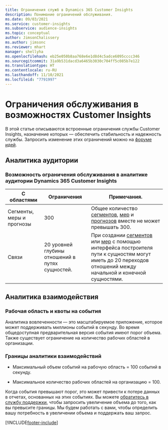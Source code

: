 ```yaml
---
title: Ограничения служб в Dynamics 365 Customer Insights
description: Понимание ограничений обслуживания.
ms.date: 09/03/2021
ms.service: customer-insights
ms.subservice: audience-insights
ms.topic: conceptual
author: JimsonChalissery
ms.author: jimsonc
ms.reviewer: mhart
manager: shellyha
ms.openlocfilehash: eb25e050b8aa768e6e1d8d4c5adce6095cccc346
ms.sourcegitcommit: 31a9b531dacd3a6465b3030c704ff5c085b7e122
ms.translationtype: HT
ms.contentlocale: ru-RU
ms.lasthandoff: 11/10/2021
ms.locfileid: "7791997"
---
```

# <a name="service-limits-in-customer-insights-capabilities"></a>Ограничения обслуживания в возможностях Customer Insights

В этой статье описываются встроенные ограничения службы Customer Insights, назначение которых — обеспечить стабильность и надежность службы. Запросить изменение этих ограничений можно на [форуме идей](https://go.microsoft.com/fwlink/?linkid=2074172). 

## <a name="audience-insights"></a>Аналитика аудитории

### <a name="service-limits-in-dynamics-365-customer-insights-audience-insights-capability"></a>Возможность ограничения обслуживания в аналитике аудитории Dynamics 365 Customer Insights

| С областями  | Ограничения  | Примечания. |
|-------------|---------------------------------------------------------------------|---------------------------------------------------------------------|
| Сегменты, меры и прогнозы | 300  | Общее количество [сегментов](audience-insights/segments.md), [мер](audience-insights/measures.md) и [прогнозов](audience-insights/predictions.md) вместе не может превышать 300.  |
| Связи | 20 уровней глубины отношений в путях сущностей. | При создании [сегментов](audience-insights/segments.md) или [мер](audience-insights/measures.md) с помощью интерфейса построителя пути к сущностям могут иметь до 20 переходов отношений между начальной и конечной сущностями.  |


## <a name="engagement-insights"></a>Аналитика взаимодействия

### <a name="workspace-and-event-quotas"></a>Рабочая область и квоты на события

Аналитика вовлеченности — это масштабируемое приложение, которое может поддерживать миллионы событий в секунду. Во время общедоступная предварительная версия события имеют порог объема. Также существует ограничение на количество рабочих областей в организации.

### <a name="engagement-insights-limits"></a>Границы аналитики взаимодействий

- Максимальный объем событий на рабочую область = 100 событий в секунду.

- Максимальное количество рабочих областей на организацию = 100.

Когда события превышают порог, это может привести к потере данных в отчетах, основанных на этих событиях. Вы можете [обратитесь в службу поддержки](https://go.microsoft.com/fwlink/?linkid=2145734), чтобы запросить увеличение объема до того, как вы превысите границы. Мы будем работать с вами, чтобы определить вашу потребность в увеличении объема и поддержать ваш запрос.


[!INCLUDE[footer-include](includes/footer-banner.md)]
